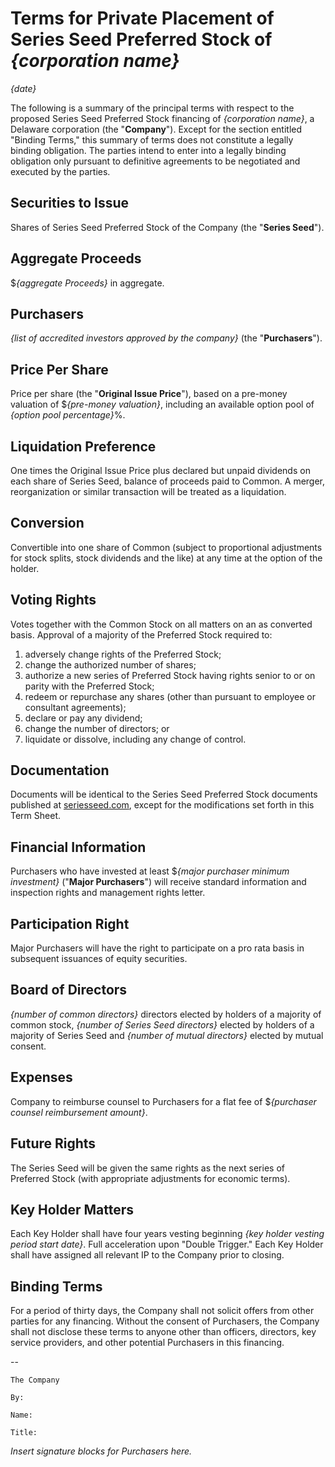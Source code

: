 Terms for Private Placement of Series Seed Preferred Stock of _{corporation name}_
==================================================================================

_{date}_

The following is a summary of the principal terms with respect to the proposed Series Seed Preferred Stock financing of _{corporation name}_, a Delaware corporation (the "**Company**").  Except for the section entitled "Binding Terms," this summary of terms does not constitute a legally binding obligation.  The parties intend to enter into a legally binding obligation only pursuant to definitive agreements to be negotiated and executed by the parties.

Securities to Issue
-------------------

Shares of Series Seed Preferred Stock of the Company (the "**Series Seed**").

Aggregate Proceeds
------------------

$_{aggregate Proceeds}_ in aggregate.

Purchasers
----------

_{list of accredited investors approved by the company}_ (the "**Purchasers**").

Price Per Share
---------------

Price per share (the "**Original Issue Price**"), based on a pre-money valuation of $_{pre-money valuation}_, including an available option pool of _{option pool percentage}_%.

Liquidation Preference
-----------------------

One times the Original Issue Price plus declared but unpaid dividends on each share of Series Seed, balance of proceeds paid to Common.  A merger, reorganization or similar transaction will be treated as a liquidation.

Conversion
----------

Convertible into one share of Common (subject to proportional adjustments for stock splits, stock dividends and the like) at any time at the option of the holder.

Voting Rights
-------------

Votes together with the Common Stock on all matters on an as converted basis.  Approval of a majority of the Preferred Stock required to:

1. adversely change rights of the Preferred Stock;
2. change the authorized number of shares;
3. authorize a new series of Preferred Stock having rights senior to or on parity with the Preferred Stock;
4. redeem or repurchase any shares (other than pursuant to employee or consultant agreements);
5. declare or pay any dividend;
6. change the number of directors; or
7. liquidate or dissolve, including any change of control.

Documentation
-------------

Documents will be identical to the Series Seed Preferred Stock documents published at [seriesseed.com](http://www.seriesseed.com), except for the modifications set forth in this Term Sheet.

Financial Information
---------------------

Purchasers who have invested at least $_{major purchaser minimum investment}_ ("**Major Purchasers**") will receive standard information and inspection rights and management rights letter.

Participation Right
-------------------

Major Purchasers will have the right to participate on a pro rata basis in subsequent issuances of equity securities.

Board of Directors
------------------

_{number of common directors}_ directors elected by holders of a majority of common stock, _{number of Series Seed directors}_ elected by holders of a majority of Series Seed and _{number of mutual directors}_ elected by mutual consent.

Expenses
--------

Company to reimburse counsel to Purchasers for a flat fee of $_{purchaser counsel reimbursement amount}_.

Future Rights
-------------

The Series Seed will be given the same rights as the next series of Preferred Stock (with appropriate adjustments for economic terms).

Key Holder Matters
------------------

Each Key Holder shall have four years vesting beginning _{key holder vesting period start date}_. Full acceleration upon "Double Trigger." Each Key Holder shall have assigned all relevant IP to the Company prior to closing.

Binding Terms
-------------

For a period of thirty days, the Company shall not solicit offers from other parties for any financing.  Without the consent of Purchasers, the Company shall not disclose these terms to anyone other than officers, directors, key service providers, and other potential Purchasers in this financing.

--

    The Company

    By:

    Name:

    Title:

_Insert signature blocks for Purchasers here._
